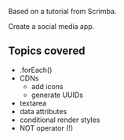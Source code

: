 Based on a tutorial from Scrimba.

Create a social media app.

## Topics covered

- .forEach()
- CDNs
    - add icons
    - generate UUIDs
- textarea
- data attributes
- conditional render styles
- NOT operator (!)